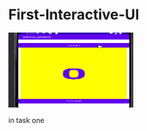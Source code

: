 # First-Interactive-UI
<img src="/Screenshots/hello toast.gif" alt="hellotoast" width="250" height="150">

in task one
